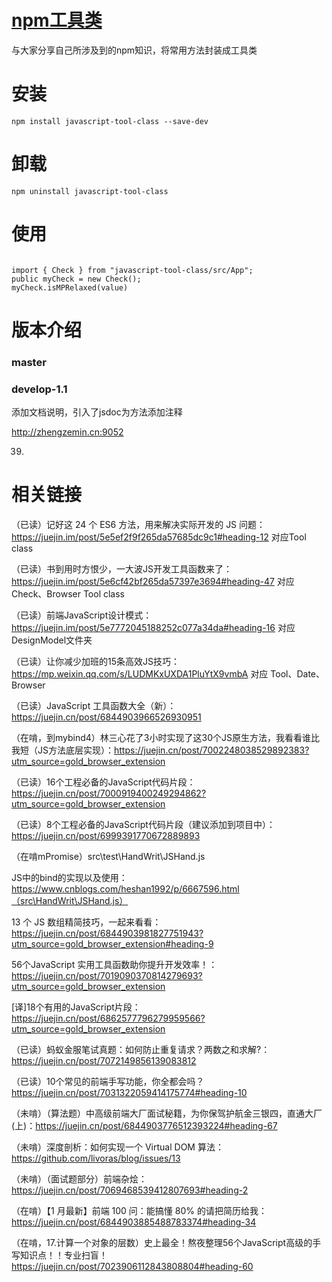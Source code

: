 

# [npm工具类](https://www.npmjs.com/package/javascript-tool-class)

与大家分享自己所涉及到的npm知识，将常用方法封装成工具类

# 安装
`npm install javascript-tool-class --save-dev`

# 卸载
`npm uninstall javascript-tool-class`

# 使用
```

import { Check } from "javascript-tool-class/src/App";
public myCheck = new Check();
myCheck.isMPRelaxed(value)
```

# 版本介绍

### master

### develop-1.1

添加文档说明，引入了jsdoc为方法添加注释

http://zhengzemin.cn:9052

39.






# 相关链接

（已读）记好这 24 个 ES6 方法，用来解决实际开发的 JS 问题：https://juejin.im/post/5e5ef2f9f265da57685dc9c1#heading-12  对应Tool class

（已读）书到用时方恨少，一大波JS开发工具函数来了：https://juejin.im/post/5e6cf42bf265da57397e3694#heading-47    对应Check、Browser Tool class

（已读）前端JavaScript设计模式：https://juejin.im/post/5e7772045188252c077a34da#heading-16  对应DesignModel文件夹

（已读）让你减少加班的15条高效JS技巧：https://mp.weixin.qq.com/s/LUDMKxUXDA1PluYtX9vmbA
对应 Tool、Date、Browser

（已读）JavaScript 工具函数大全（新）：https://juejin.cn/post/6844903966526930951  

（在啃，到mybind4）林三心花了3小时实现了这30个JS原生方法，我看看谁比我短（JS方法底层实现）：https://juejin.cn/post/7002248038529892383?utm_source=gold_browser_extension

（已读）16个工程必备的JavaScript代码片段：https://juejin.cn/post/7000919400249294862?utm_source=gold_browser_extension

（已读）8个工程必备的JavaScript代码片段（建议添加到项目中）：https://juejin.cn/post/6999391770672889893

（在啃mPromise）src\test\HandWrit\JSHand.js

JS中的bind的实现以及使用：https://www.cnblogs.com/heshan1992/p/6667596.html（src\HandWrit\JSHand.js）

13 个 JS 数组精简技巧，一起来看看：https://juejin.cn/post/6844903981827751943?utm_source=gold_browser_extension#heading-9

56个JavaScript 实用工具函数助你提升开发效率！：https://juejin.cn/post/7019090370814279693?utm_source=gold_browser_extension

[译]18个有用的JavaScript片段：https://juejin.cn/post/6862577796279959566?utm_source=gold_browser_extension

（已读）蚂蚁金服笔试真题：如何防止重复请求？两数之和求解?：https://juejin.cn/post/7072149856139083812

（已读）10个常见的前端手写功能，你全都会吗？https://juejin.cn/post/7031322059414175774#heading-10

（未啃）（算法题）中高级前端大厂面试秘籍，为你保驾护航金三银四，直通大厂(上)：https://juejin.cn/post/6844903776512393224#heading-67

（未啃）深度剖析：如何实现一个 Virtual DOM 算法：https://github.com/livoras/blog/issues/13

（未啃）（面试题部分）前端杂烩：https://juejin.cn/post/7069468539412807693#heading-2

（在啃）【1 月最新】前端 100 问：能搞懂 80% 的请把简历给我：https://juejin.cn/post/6844903885488783374#heading-34

（在啃，17.计算一个对象的层数）史上最全！熬夜整理56个JavaScript高级的手写知识点！！专业扫盲！https://juejin.cn/post/7023906112843808804#heading-60